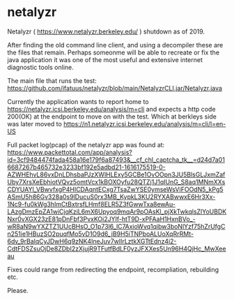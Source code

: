 # netalyzr

Netalyzr ( https://www.netalyzr.berkeley.edu/ ) shutdown as of 2019.

After finding the old command line client, and using a decompiler these are the files that remain.
Perhaps someonme will be able to recreate or fix the java application it was one of the most useful and extensive internet diagnostic tools online.

The main file that runs the test:
https://github.com/ifatuus/netalyzr/blob/main/NetalyzrCLI.jar/Netalyzr.java

Currently the application wants to report home to https://netalyzr.icsi.berkeley.edu/analysis/m=cli and expects a http code 200(OK) at the endpoint to move on with the test.
Which at berkleys side was later moved to	https://n1.netalyzr.icsi.berkeley.edu/analysis/m=cli/l=en-US

Full packet log(pcap) of the netalyzr app was found at:
https://www.packettotal.com/app/analysis?id=3cf9484474fada458a16e179f6a87493&__cf_chl_captcha_tk__=d24d7a016687267b465732e3233bf192e5adbd21-1616175519-0-AZWHEhvL86vxDnLDhsbaPJzXWlHLExy5GCBe1OvOOpn3JU5BlsGLJxmZafUby7XrsXeEbhiotVQvz5omtVcx1kBOXOyfu28QTZj1J1qIUnG_S8aq1MNmXXsCDYUAYl_VBwvfxgP4HICDAqntECxg7TsaZwYSE0ymseWsViFOOdN5_kPg5ASmU5h86Gv328a0s9lDucuS0rx3MB_KypkL3KU2RYXABwwxE6Hr3Xx-1Nc9-fu0kWg3hImCtBxtrsfLHmf8ELR5Z3fGwwTxa8ewAu-LAzgDmzEpZA1wiCjqKziL6mX6Upyoq9mqAr9pOAsKl_pjXkTwkqlsZlYoUBDKNxr0vXGX23zE81pDnFbf3PvxKOi2JYIf-htT9D-xPFAaH1HxnBVo_-wR8aN9wYXZTZ1UUcBHsO_O1p73l6_lC7AxioWvq1qibw3boNlYzf75hZrUfgCn251ie1HBuzSO2puqfMo5vD1O9d6_jB9H5iTNPboALUoXqRrRMt-6dv_9rBalqCyJDwH6q9zNK4IneJuv7wlIrLztkXGTtEdnz4i2-CdtFDSZsuOjDe8ZDbI2zXjujR9TFutfBdLF0yzJFXXes5Un96H4QjHc_MwXeeau

Fixes could range from redirecting the endpoint, recompliation, rebuilding etc.

Please.
